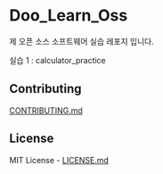# Doo_Learn_Oss

제 오픈 소스 소프트웨어 실습 레포지 입니다.

실습 1 : calculator_practice

## Contributing
[CONTRIBUTING.md](https://github.com/DooDooLee/Doo_Learn_Oss/blob/main/CONTRIBUTING.md)

## License
MIT License - [LICENSE.md](LICENSE.md)
